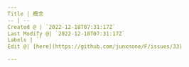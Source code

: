 ```yaml
---
Title | 概念
-- | --
Created @ | `2022-12-18T07:31:17Z`
Last Modify @| `2022-12-18T07:31:17Z`
Labels | ``
Edit @| [here](https://github.com/junxnone/F/issues/33)

---
```


